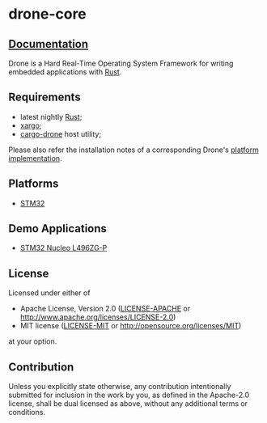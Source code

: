 # drone-core

## [Documentation](https://docs.rs/drone-core)

Drone is a Hard Real-Time Operating System Framework for writing
embedded applications with [Rust].

## Requirements

* latest nightly [Rust];
* [xargo];
* [cargo-drone] host utility;

Please also refer the installation notes of a corresponding Drone's
[platform implementation](#platforms).

## Platforms

* [STM32](https://github.com/drone-os/drone-stm32)

## Demo Applications

* [STM32 Nucleo L496ZG-P](https://github.com/drone-os/demo-core-nucleo)

[Rust]: https://www.rust-lang.org/
[cargo-drone]: https://github.com/drone-os/cargo-drone
[xargo]: https://github.com/japaric/xargo

## License

Licensed under either of

 * Apache License, Version 2.0
   ([LICENSE-APACHE](LICENSE-APACHE) or http://www.apache.org/licenses/LICENSE-2.0)
 * MIT license
   ([LICENSE-MIT](LICENSE-MIT) or http://opensource.org/licenses/MIT)

at your option.

## Contribution

Unless you explicitly state otherwise, any contribution intentionally submitted
for inclusion in the work by you, as defined in the Apache-2.0 license, shall be
dual licensed as above, without any additional terms or conditions.
